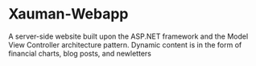 # Xauman-Webapp
A server-side website built upon the ASP.NET framework and the Model View Controller architecture pattern. Dynamic content is in the form of financial charts, blog posts, and newletters
